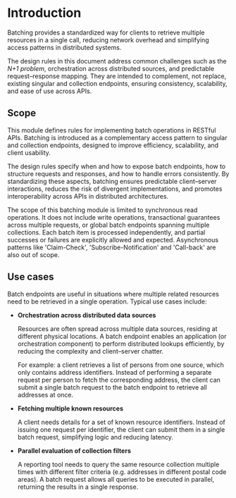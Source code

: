 # Introduction

Batching provides a standardized way for clients to retrieve multiple resources in a single call, reducing network overhead and simplifying access patterns in distributed systems.

The design rules in this document address common challenges such as the _N+1 problem_, orchestration across distributed sources, and predictable request–response mapping. They are intended to complement, not replace, existing singular and collection endpoints, ensuring consistency, scalability, and ease of use across APIs.

## Scope

This module defines rules for implementing batch operations in RESTful APIs. Batching is introduced as a complementary access pattern to singular and collection endpoints, designed to improve efficiency, scalability, and client usability.

The design rules specify when and how to expose batch endpoints, how to structure requests and responses, and how to handle errors consistently. By standardizing these aspects, batching ensures predictable client–server interactions, reduces the risk of divergent implementations, and promotes interoperability across APIs in distributed architectures.

The scope of this batching module is limited to synchronous read operations. It does not include write operations, transactional guarantees across multiple requests, or global batch endpoints spanning multiple collections. Each batch item is processed independently, and partial successes or failures are explicitly allowed and expected. Asynchronous patterns like 'Claim-Check', 'Subscribe-Notification' and 'Call-back' are also out of scope.

## Use cases

Batch endpoints are useful in situations where multiple related resources need to be retrieved in a single operation. Typical use cases include:

- **Orchestration across distributed data sources**

  Resources are often spread across multiple data sources, residing at different physical locations. A batch endpoint enables an application (or orchestration component) to perform distributed lookups efficiently, by reducing the complexity and client–server chatter.

  For example: a client retrieves a list of persons from one source, which only contains address identifiers. Instead of performing a separate request per person to fetch the corresponding address, the client can submit a single batch request to the batch endpoint to retrieve all addresses at once.

- **Fetching multiple known resources**

  A client needs details for a set of known resource identifiers. Instead of issuing one request per identifier, the client can submit them in a single batch request, simplifying logic and reducing latency.

- **Parallel evaluation of collection filters**

  A reporting tool needs to query the same resource collection multiple times with different filter criteria (e.g. addresses in different postal code areas). A batch request allows all queries to be executed in parallel, returning the results in a single response.
